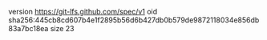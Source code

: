 version https://git-lfs.github.com/spec/v1
oid sha256:445cb8cd607b4e1f2895b56d6b427db0b579de9872118034e856db83a7bc18ea
size 23

